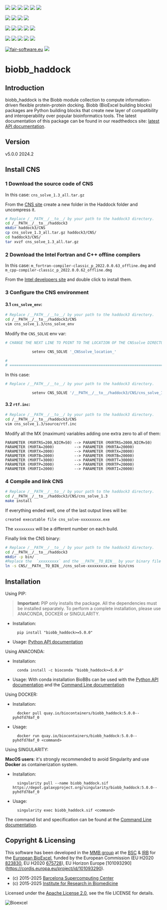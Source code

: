 [![](https://img.shields.io/github/v/tag/bioexcel/biobb_haddock?label=Version)](https://GitHub.com/bioexcel/biobb_haddock/tags/)
[![](https://img.shields.io/pypi/v/biobb-haddock.svg?label=Pypi)](https://pypi.python.org/pypi/biobb-haddock/)
[![](https://img.shields.io/conda/vn/bioconda/biobb_haddock?label=Conda)](https://anaconda.org/bioconda/biobb_haddock)
[![](https://img.shields.io/conda/dn/bioconda/biobb_haddock?label=Conda%20Downloads)](https://anaconda.org/bioconda/biobb_haddock)
[![](https://img.shields.io/badge/Docker-Quay.io-blue)](https://quay.io/repository/biocontainers/biobb_haddock?tab=tags)
[![](https://img.shields.io/badge/Singularity-GalaxyProject-blue)](https://depot.galaxyproject.org/singularity/biobb_haddock:5.0.0--pyhdfd78af_0)

[![](https://img.shields.io/badge/OS-Unix%20%7C%20MacOS-blue)](https://github.com/bioexcel/biobb_haddock)
[![](https://img.shields.io/pypi/pyversions/biobb-haddock.svg?label=Python%20Versions)](https://pypi.org/project/biobb-haddock/)
[![](https://img.shields.io/badge/License-Apache%202.0-blue.svg)](https://opensource.org/licenses/Apache-2.0)
[![](https://img.shields.io/badge/Open%20Source%3f-Yes!-blue)](https://github.com/bioexcel/biobb_haddock)

[![](https://readthedocs.org/projects/biobb-haddock/badge/?version=latest&label=Docs)](https://biobb-haddock.readthedocs.io/en/latest/?badge=latest)
[![](https://img.shields.io/website?down_message=Offline&label=Biobb%20Website&up_message=Online&url=https%3A%2F%2Fmmb.irbbarcelona.org%2Fbiobb%2F)](https://mmb.irbbarcelona.org/biobb/)
[![](https://img.shields.io/badge/Youtube-tutorials-blue?logo=youtube&logoColor=red)](https://www.youtube.com/@BioExcelCoE/search?query=biobb)
[![](https://zenodo.org/badge/DOI/10.1038/s41597-019-0177-4.svg)](https://doi.org/10.1038/s41597-019-0177-4)
[![](https://img.shields.io/endpoint?color=brightgreen&url=https%3A%2F%2Fapi.juleskreuer.eu%2Fcitation-badge.php%3Fshield%26doi%3D10.1038%2Fs41597-019-0177-4)](https://www.nature.com/articles/s41597-019-0177-4#citeas)

[![](https://docs.bioexcel.eu/biobb_haddock/junit/testsbadge.svg)](https://docs.bioexcel.eu/biobb_haddock/junit/report.html)
[![](https://docs.bioexcel.eu/biobb_haddock/coverage/coveragebadge.svg)](https://docs.bioexcel.eu/biobb_haddock/coverage/)
[![](https://docs.bioexcel.eu/biobb_haddock/flake8/flake8badge.svg)](https://docs.bioexcel.eu/biobb_haddock/flake8/)
[![](https://img.shields.io/github/last-commit/bioexcel/biobb_haddock?label=Last%20Commit)](https://github.com/bioexcel/biobb_haddock/commits/master)
[![](https://img.shields.io/github/issues/bioexcel/biobb_haddock.svg?color=brightgreen&label=Issues)](https://GitHub.com/bioexcel/biobb_haddock/issues/)

[![fair-software.eu](https://img.shields.io/badge/fair--software.eu-%E2%97%8F%20%20%E2%97%8F%20%20%E2%97%8F%20%20%E2%97%8F%20%20%E2%97%8F-green)](https://fair-software.eu)
[![](https://www.bestpractices.dev/projects/8847/badge)](https://www.bestpractices.dev/projects/8847)

[](https://bestpractices.coreinfrastructure.org/projects/8847/badge)

[//]: # (The previous line invisible link is for compatibility with the howfairis script https://github.com/fair-software/howfairis-github-action/tree/main wich uses the old bestpractices URL)

# biobb_haddock

## Introduction
biobb_haddock is the Biobb module collection to compute information-driven flexible protein-protein docking.
Biobb (BioExcel building blocks) packages are Python building blocks that
create new layer of compatibility and interoperability over popular
bioinformatics tools.
The latest documentation of this package can be found in our readthedocs site:
[latest API documentation](http://biobb-haddock.readthedocs.io/en/latest/).

## Version
v5.0.0 2024.2

## Install CNS

### 1 Download the source code of CNS

In this case: `cns_solve_1.3_all.tar.gz`

From the [CNS site](http://cns-online.org) create a new folder in the Haddock
folder and uncompress it.

```bash
# Replace /__PATH__/__to__/ by your path to the haddock3 directory.
cd /__PATH__/__to__/haddock3
mkdir haddock3/CNS
cp cns_solve_1.3_all.tar.gz haddock3/CNS/
cd haddock3/CNS/
tar xvzf cns_solve_1.3_all.tar.gz
```
### 2 Download the Intel Fortran and C++ offline compilers

In this case: `m_fortran-compiler-classic_p_2022.0.0.63_offline.dmg` and `m_cpp-compiler-classic_p_2022.0.0.62_offline.dmg`

From the [Intel developers site](https://www.intel.com/content/www/us/en/developer/articles/tool/oneapi-standalone-components.html) and double click to install them.

### 3 Configure the CNS environment

#### 3.1 `cns_solve_env`:

```bash
# Replace /__PATH__/__to__/ by your path to the haddock3 directory.
cd /__PATH__/__to__/haddock3/CNS
vim cns_solve_1.3/cns_solve_env
```
Modify the `CNS_SOLVE` env var:

```bash
# CHANGE THE NEXT LINE TO POINT TO THE LOCATION OF THE CNSsolve DIRECTORY

            setenv CNS_SOLVE '_CNSsolve_location_'

#
# ==========================================================================
```

In this case:

```bash
# Replace /__PATH__/__to__/ by your path to the haddock3 directory.

            setenv CNS_SOLVE '/__PATH__/__to__/haddock3/CNS/cns_solve_1.3/'

```

#### 3.2 `rtf.inc`:

```bash
# Replace /__PATH__/__to__/ by your path to the haddock3 directory.
cd /__PATH__/__to__/haddock3/CNS
vim cns_solve_1.3/source/rtf.inc
```

Modify all the MX (maximum) variables adding one extra zero to all of them:
```
PARAMETER (MXRTRS=200,NICM=50) --> PARAMETER (MXRTRS=2000,NICM=50)
PARAMETER (MXRTA=2000)         --> PARAMETER (MXRTA=20000)
PARAMETER (MXRTX=2000)         --> PARAMETER (MXRTX=20000)
PARAMETER (MXRTB=2000)         --> PARAMETER (MXRTB=20000)
PARAMETER (MXRTT=3000)         --> PARAMETER (MXRTT=30000)
PARAMETER (MXRTP=2000)         --> PARAMETER (MXRTP=20000)
PARAMETER (MXRTI=2000)         --> PARAMETER (MXRTI=20000)
```

### 4 Compile and link CNS

```bash
# Replace /__PATH__/__to__/ by your path to the haddock3 directory.
cd /__PATH__/__to__/haddock3/CNS/cns_solve_1.3
make install
```

If everything ended well, one of the last output lines will be:

```
created executable file cns_solve-xxxxxxxxx.exe
```

The `xxxxxxxxx` will be a different number on each build.

Finally link the CNS binary:

```bash
# Replace /__PATH__/__to__/ by your path to the haddock3 directory.
cd /__PATH__/__to__/haddock3
mkdir -p bin/
#Replace the  `xxxxxxxxx` and the __PATH__TO_BIN__ by your binary file
ln -s CNS/__PATH__TO_BIN__/cns_solve-xxxxxxxxx.exe bin/cns
```

## Installation
Using PIP:

> **Important:** PIP only installs the package. All the dependencies must be installed separately. To perform a complete installation, please use ANACONDA, DOCKER or SINGULARITY.

* Installation:


        pip install "biobb_haddock>=5.0.0"


* Usage: [Python API documentation](https://biobb-haddock.readthedocs.io/en/latest/modules.html)

Using ANACONDA:

* Installation:


        conda install -c bioconda "biobb_haddock>=5.0.0"


* Usage: With conda installation BioBBs can be used with the [Python API documentation](https://biobb-haddock.readthedocs.io/en/latest/modules.html) and the [Command Line documentation](https://biobb-haddock.readthedocs.io/en/latest/command_line.html)

Using DOCKER:

* Installation:


        docker pull quay.io/biocontainers/biobb_haddock:5.0.0--pyhdfd78af_0


* Usage:


        docker run quay.io/biocontainers/biobb_haddock:5.0.0--pyhdfd78af_0 <command>


Using SINGULARITY:

**MacOS users**: it's strongly recommended to avoid Singularity and use **Docker** as containerization system.

* Installation:


        singularity pull --name biobb_haddock.sif https://depot.galaxyproject.org/singularity/biobb_haddock:5.0.0--pyhdfd78af_0


* Usage:


        singularity exec biobb_haddock.sif <command>


The command list and specification can be found at the [Command Line documentation](https://biobb-haddock.readthedocs.io/en/latest/command_line.html).


## Copyright & Licensing
This software has been developed in the [MMB group](http://mmb.irbbarcelona.org) at the [BSC](http://www.bsc.es/) & [IRB](https://www.irbbarcelona.org/) for the [European BioExcel](http://bioexcel.eu/), funded by the European Commission (EU H2020 [823830](http://cordis.europa.eu/projects/823830), EU H2020 [675728](http://cordis.europa.eu/projects/675728)), EU Horizon Europe [101093290] (https://cordis.europa.eu/project/id/101093290).

* (c) 2015-2025 [Barcelona Supercomputing Center](https://www.bsc.es/)
* (c) 2015-2025 [Institute for Research in Biomedicine](https://www.irbbarcelona.org/)

Licensed under the
[Apache License 2.0](https://www.apache.org/licenses/LICENSE-2.0), see the file LICENSE for details.

![](https://bioexcel.eu/wp-content/uploads/2019/04/Bioexcell_logo_1080px_transp.png "Bioexcel")
